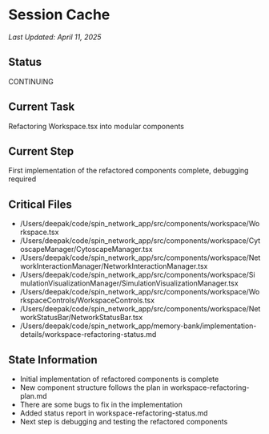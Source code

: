 # Session Cache

*Last Updated: April 11, 2025*

## Status
CONTINUING

## Current Task
Refactoring Workspace.tsx into modular components

## Current Step
First implementation of the refactored components complete, debugging required

## Critical Files
- /Users/deepak/code/spin_network_app/src/components/workspace/Workspace.tsx
- /Users/deepak/code/spin_network_app/src/components/workspace/CytoscapeManager/CytoscapeManager.tsx
- /Users/deepak/code/spin_network_app/src/components/workspace/NetworkInteractionManager/NetworkInteractionManager.tsx
- /Users/deepak/code/spin_network_app/src/components/workspace/SimulationVisualizationManager/SimulationVisualizationManager.tsx
- /Users/deepak/code/spin_network_app/src/components/workspace/WorkspaceControls/WorkspaceControls.tsx
- /Users/deepak/code/spin_network_app/src/components/workspace/NetworkStatusBar/NetworkStatusBar.tsx
- /Users/deepak/code/spin_network_app/memory-bank/implementation-details/workspace-refactoring-status.md

## State Information
- Initial implementation of refactored components is complete
- New component structure follows the plan in workspace-refactoring-plan.md
- There are some bugs to fix in the implementation
- Added status report in workspace-refactoring-status.md
- Next step is debugging and testing the refactored components
